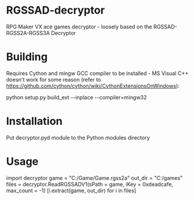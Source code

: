 # RGSSAD-decryptor
RPG Maker VX ace games decryptor - loosely based on the RGSSAD-RGSS2A-RGSS3A Decryptor

# Building

Requires Cython and mingw GCC compiler to be installed - MS Visual C++ doesn't work for some reason
(refer to https://github.com/cython/cython/wiki/CythonExtensionsOnWindows):

python setup.py build_ext --inplace --compiler=mingw32

# Installation

Put decryptor.pyd module to the Python modules directory

# Usage

import decryptor
game = "C:/Game/Game.rgss2a"
out_dir = "C:/games"
files = decryptor.ReadRGSSADV1(sPath = game, iKey = 0xdeadcafe, max_count = -1)
[i.extract(game, out_dir) for i in files]
